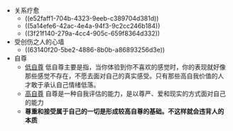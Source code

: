 - 关系疗愈
	- ((e52faff1-704b-4323-9eeb-c389704d381d))
	- ((5a14efe6-42ac-4e4a-94f3-9c2cc246b184))
	- ((3f21f140-279a-4cc4-905c-659f8364d332))
- 受创伤之人的心墙
	- ((63140f20-5be2-4886-8b0b-a86893256d3e))
- 自尊
	- [低自尊](marginnote3app://note/6bc4db21-b5cb-bc61-1fd6-1fb46b1f37aa)
	  低自尊主要是指，当你体验到你不喜欢的感觉时，你的表现就好像那些感觉不存在，不愿去面对自己的真实感受。只有那些高自我价值的人才敢于承认自己情绪低落。
	- [高自尊](marginnote3app://note/9c143871-7d99-cc06-bd72-2bdbaad00e72)
	  自尊是一种自我评估的能力，是以尊严、爱和现实的方式面对自己的能力
	- **尊重和接受属于自己的一切是形成较高自尊的基础。不这样就会违背人的本质**